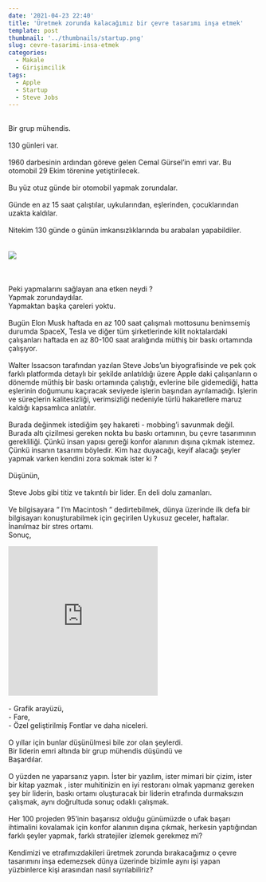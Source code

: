```yaml
---
date: '2021-04-23 22:40'
title: 'Üretmek zorunda kalacağımız bir çevre tasarımı inşa etmek'
template: post
thumbnail: '../thumbnails/startup.png'
slug: cevre-tasarimi-insa-etmek
categories:
  - Makale
  - Girişimcilik
tags:
  - Apple
  - Startup
  - Steve Jobs
---
```



<br />Bir grup mühendis.<br /><br />130 günleri var.<br /><br />1960 darbesinin ardından göreve gelen Cemal Gürsel’in emri var. Bu otomobil 29 Ekim törenine yetiştirilecek.<br /><br />Bu yüz otuz günde bir otomobil yapmak zorundalar.<br /><br />Günde en az 15 saat çalıştılar, uykularından, eşlerinden, çocuklarından uzakta kaldılar.<br /><br />Nitekim 130 günde o günün imkansızlıklarında bu arabaları yapabildiler.<br /><br /><br /><img src='https://eskisehir.ktb.gov.tr/Resim/164448,devrim2.png?0' style='max-height:300px; width:auto' /><br /><br /><br /><br />Peki yapmalarını sağlayan ana etken neydi ?<br />Yapmak zorundaydılar.<br />Yapmaktan başka çareleri yoktu.<br /><br />Bugün Elon Musk haftada en az 100 saat çalışmalı mottosunu benimsemiş durumda SpaceX, Tesla ve diğer tüm şirketlerinde kilit noktalardaki çalışanları haftada en az 80-100 saat aralığında müthiş bir baskı ortamında çalışıyor.<br /><br />Walter Issacson tarafından yazılan Steve Jobs’un biyografisinde ve pek çok farklı platformda detaylı bir şekilde anlatıldığı üzere Apple daki çalışanların o dönemde müthiş bir baskı ortamında çalıştığı, evlerine bile gidemediği, hatta eşlerinin doğumunu kaçıracak seviyede işlerin başından ayrılamadığı. İşlerin ve süreçlerin kalitesizliği, verimsizliği nedeniyle türlü hakaretlere maruz kaldığı kapsamlıca anlatılır. <br /><br />Burada değinmek istediğim şey hakareti - mobbing’i savunmak değil. Burada altı çizilmesi gereken nokta bu baskı ortamının, bu çevre tasarımının gerekliliği. Çünkü insan yapısı gereği konfor alanının dışına çıkmak istemez. Çünkü insanın tasarımı böyledir. Kim haz duyacağı, keyif alacağı şeyler yapmak varken kendini zora sokmak ister ki ?<br /><br />Düşünün,<br /><br />Steve Jobs gibi titiz ve takıntılı bir lider. En deli dolu zamanları.<br /><br />Ve bilgisayara “ I’m Macintosh “ dedirtebilmek, dünya üzerinde ilk defa bir bilgisayarı konuşturabilmek için geçirilen Uykusuz geceler, haftalar. <br />İnanılmaz bir stres ortamı.<br />Sonuç,<br />
<iframe width="100%" height="300" style='max-height:300px; width:auto' src="https://www.youtube.com/embed/2B-XwPjn9YY" frameborder="0" allow="accelerometer; autoplay; clipboard-write; encrypted-media; gyroscope; picture-in-picture" allowfullscreen></iframe>
<br /><br />- Grafik arayüzü,<br />- Fare,<br />- Özel geliştirilmiş Fontlar ve daha niceleri.<br /><br />O yıllar için bunlar düşünülmesi bile zor olan şeylerdi.<br />Bir liderin emri altında bir grup mühendis düşündü ve<br />Başardılar.<br /><br />O yüzden ne yaparsanız yapın. İster bir yazılım, ister mimari bir çizim, ister bir kitap yazmak , ister muhitinizin en iyi restoranı olmak yapmanız gereken şey bir liderin, baskı ortamı oluşturacak bir liderin etrafında durmaksızın çalışmak, aynı doğrultuda sonuç odaklı çalışmak. <br /><br />
<div>Her 100 projeden 95’inin başarısız olduğu günümüzde o ufak başarı ihtimalini kovalamak için konfor alanının dışına çıkmak, herkesin yaptığından farklı şeyler yapmak, farklı stratejiler izlemek gerekmez mi?<br /><br />Kendimizi ve etrafımızdakileri üretmek zorunda bırakacağımız o çevre tasarımını inşa edemezsek dünya üzerinde bizimle aynı işi yapan yüzbinlerce kişi arasından nasıl sıyrılabiliriz?</div>


